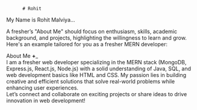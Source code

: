           # Rohit    
 My Name is Rohit Malviya...                                          
                                   
                             
A fresher’s "About Me" should focus on enthusiasm, skills, academic background, and projects,  highlighting the willingness to learn and grow. Here's an example tailored for you as a fresher MERN developer:
                 
About Me __+___                                                                              
I am a fresher web developer specializing in the MERN stack (MongoDB, Express.js, React.js, Node.js) with a solid understanding of Java, SQL, and web development basics like HTML and CSS. My passion lies in building creative and efficient solutions that solve real-world problems while enhancing user experiences.                                                                                                                                                                                                   
Let’s connect and collaborate on exciting projects or share ideas to drive innovation in web development!                                                                                                                                                                                                                                                                                                                                                                                                                                                                                                                                                                                                                                                                                                                                      
                                    
                                               
